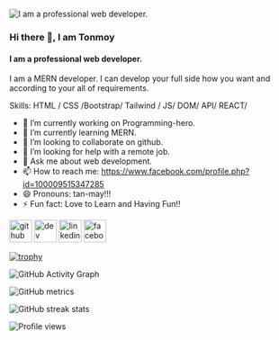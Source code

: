 ![I am a professional web developer.](https://media.licdn.com/dms/image/D4E16AQHf7y60_pmdDA/profile-displaybackgroundimage-shrink_350_1400/0/1669535552655?e=1682553600&v=beta&t=cBuH1RDSSR_LHgH-dHmo3V8fssr_Qyv9XJ-9bftweSQ)

### Hi there 👋, I am Tonmoy
#### I am a professional web developer.


I am a MERN developer. I can develop your full side how you want and according to your all of requirements.

Skills: HTML / CSS /Bootstrap/ Tailwind / JS/ DOM/ API/ REACT/ 

- 🔭 I’m currently working on Programming-hero. 
- 🌱 I’m currently learning MERN. 
- 👯 I’m looking to collaborate on github. 
- 🤔 I’m looking for help with a remote job. 
- 💬 Ask me about web development. 
- 📫 How to reach me: https://www.facebook.com/profile.php?id=100009515347285 
- 😄 Pronouns: tan-may!!! 
- ⚡ Fun fact: Love to Learn and Having Fun!! 


[<img src='https://cdn.jsdelivr.net/npm/simple-icons@3.0.1/icons/github.svg' alt='github' height='40'>](https://github.com/https://github.com/trtonmoy)  [<img src='https://cdn.jsdelivr.net/npm/simple-icons@3.0.1/icons/dev-dot-to.svg' alt='dev' height='40'>](https://dev.to/https://dev.to/trtonmoy)  [<img src='https://cdn.jsdelivr.net/npm/simple-icons@3.0.1/icons/linkedin.svg' alt='linkedin' height='40'>](https://www.linkedin.com/in/https://www.linkedin.com/in/tonmoy-roy-71b654258//)  [<img src='https://cdn.jsdelivr.net/npm/simple-icons@3.0.1/icons/facebook.svg' alt='facebook' height='40'>](https://www.facebook.com/https://www.facebook.com/profile.php?id=100009515347285)  

[![trophy](https://github-profile-trophy.vercel.app/?username=https://github.com/trtonmoy)](https://github.com/ryo-ma/github-profile-trophy)

![GitHub Activity Graph](https://activity-graph.herokuapp.com/graph?username=https://github.com/trtonmoy)  

![GitHub metrics](https://metrics.lecoq.io/https://github.com/trtonmoy)  

![GitHub streak stats](https://streak-stats.demolab.com/?user=https://github.com/trtonmoy)  

![Profile views](https://gpvc.arturio.dev/https://github.com/trtonmoy)  
